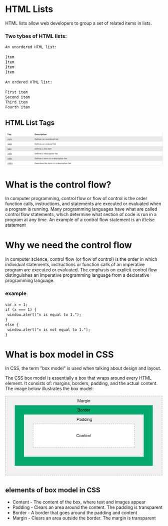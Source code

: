 # HTML Lists

HTML lists allow web developers to group a set of related items in lists.

### Two tybes of HTML lists:

```
An unordered HTML list:

Item
Item
Item
Item

An ordered HTML list:

First item
Second item
Third item
Fourth item
```

## HTML List Tags

![tags](tags.png)

# What is the control flow?

In computer programming, control flow or flow of control is the order function calls, instructions, and statements are executed or evaluated when a program is running. Many programming languages have what are called control flow statements, which determine what section of code is run in a program at any time. An example of a control flow statement is an if/else statement

# Why we need the control flow

In computer science, control flow (or flow of control) is the order in which individual statements, instructions or function calls of an imperative program are executed or evaluated. The emphasis on explicit control flow distinguishes an imperative programming language from a declarative programming language.

### example

```
var x = 1;
if (x === 1) {
 window.alert("x is equal to 1.");
}
else {
 window.alert("x is not equal to 1.");
}
```

# What is box model in CSS

In CSS, the term "box model" is used when talking about design and layout.

The CSS box model is essentially a box that wraps around every HTML element. It consists of: margins, borders, padding, and the actual content. The image below illustrates the box model:

![css](css.png)

## elements of box model in CSS

- Content - The content of the box, where text and images appear
- Padding - Clears an area around the content. The padding is transparent
- Border - A border that goes around the padding and content
- Margin - Clears an area outside the border. The margin is transparent
